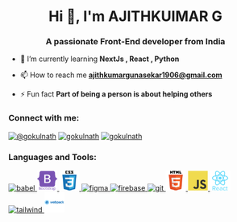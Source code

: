<h1 align="center">Hi 👋, I'm AJITHKUIMAR G</h1>
<h3 align="center">A passionate Front-End developer from India</h3>


- 🌱 I’m currently learning **NextJs , React , Python**

- 📫 How to reach me **ajithkumargunasekar1906@gmail.com**

- ⚡ Fun fact **Part of being a person is about helping others**
<h3 align="left">Connect with me:</h3>
<p align="left">
<a href="/!!" target="blank"><img align="center" src="https://cdn.jsdelivr.net/npm/simple-icons@3.0.1/icons/dev-dot-to.svg" alt="@gokulnath" height="30" width="40" /></a>
<a href="https://twitter.com/ajithkumarg1906" target="blank"><img align="center" src="https://cdn.jsdelivr.net/npm/simple-icons@3.0.1/icons/twitter.svg" alt="gokulnath" height="30" width="40" /></a>
<a href="https://www.linkedin.com/in/ajithkumar-gunasekar-3aba50213/" target="blank"><img align="center" src="https://cdn.jsdelivr.net/npm/simple-icons@3.0.1/icons/linkedin.svg" alt="gokulnath" height="30" width="40" /></a>
</p>

<h3 align="left">Languages and Tools:</h3>
<p align="left"> <a href="" target="_blank"> <img src="https://www.vectorlogo.zone/logos/babeljs/babeljs-icon.svg" alt="babel" width="40" height="40"/> </a> <a href="https://getbootstrap.com" target="_blank"> <img src="https://raw.githubusercontent.com/devicons/devicon/master/icons/bootstrap/bootstrap-plain-wordmark.svg" alt="bootstrap" width="40" height="40"/> </a> <a href="https://www.w3schools.com/css/" target="_blank"> <img src="https://raw.githubusercontent.com/devicons/devicon/master/icons/css3/css3-original-wordmark.svg" alt="css3" width="40" height="40"/> </a> <a href="https://www.figma.com/" target="_blank"> <img src="https://www.vectorlogo.zone/logos/figma/figma-icon.svg" alt="figma" width="40" height="40"/> </a> <a href="https://firebase.google.com/" target="_blank"> <img src="https://www.vectorlogo.zone/logos/firebase/firebase-icon.svg" alt="firebase" width="40" height="40"/> </a> <a href="https://git-scm.com/" target="_blank"> <img src="https://www.vectorlogo.zone/logos/git-scm/git-scm-icon.svg" alt="git" width="40" height="40"/> </a> <a href="https://www.w3.org/html/" target="_blank"> <img src="https://raw.githubusercontent.com/devicons/devicon/master/icons/html5/html5-original-wordmark.svg" alt="html5" width="40" height="40"/> </a> <a href="https://developer.mozilla.org/en-US/docs/Web/JavaScript" target="_blank"> <img src="https://raw.githubusercontent.com/devicons/devicon/master/icons/javascript/javascript-original.svg" alt="javascript" width="40" height="40"/> </a> <a href="https://reactjs.org/" target="_blank"> <img src="https://raw.githubusercontent.com/devicons/devicon/master/icons/react/react-original-wordmark.svg" alt="react" width="40" height="40"/> </a> <a href="https://tailwindcss.com/" target="_blank"> <img src="https://www.vectorlogo.zone/logos/tailwindcss/tailwindcss-icon.svg" alt="tailwind" width="40" height="40"/> </a> <a href="https://webpack.js.org" target="_blank"> <img src="https://raw.githubusercontent.com/devicons/devicon/d00d0969292a6569d45b06d3f350f463a0107b0d/icons/webpack/webpack-original-wordmark.svg" alt="webpack" width="40" height="40"/> </a> </p>

<!-- <p>&nbsp;<img align="center" src="https://github-readme-stats.vercel.app/api?username=bharath-m1&show_icons=true&locale=en" alt="bharath-m1" /></p> -->


<!-- <h3 align="left">Dev Card:</h3>

<a href="https://app.daily.dev/Blow"><img src="https://api.daily.dev/devcards/3c90173aeb934d48bfcab239509d0f9a.png?r=ekb" width="400" alt="Bharath's Dev Card"/></a>
 -->
